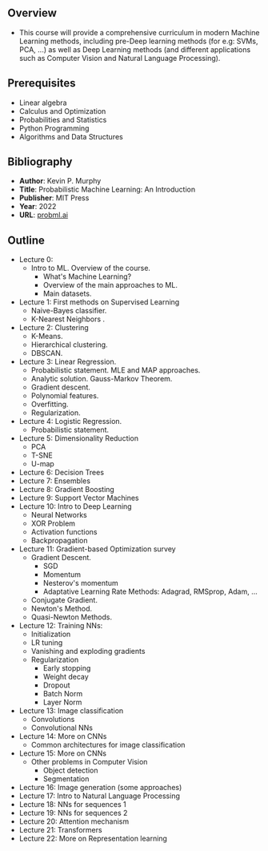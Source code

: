 ## Overview
- This course will provide a comprehensive curriculum in modern Machine Learning methods, including pre-Deep learning methods (for e.g: SVMs, PCA, ...) as well as Deep Learning methods (and different applications such as Computer Vision and Natural Language Processing).
## Prerequisites
- Linear algebra
- Calculus and Optimization
- Probabilities and Statistics
- Python Programming 
- Algorithms and Data Structures
## Bibliography

- **Author**: Kevin P. Murphy
- **Title**: Probabilistic Machine Learning: An Introduction
- **Publisher**: MIT Press
- **Year**: 2022
- **URL**: [probml.ai](http://probml.ai)

## Outline

- Lecture 0:
	- Intro to ML. Overview of the course.
		- What's Machine Learning?
		- Overview of the main approaches to ML.
		- Main datasets.
- Lecture 1: First methods on Supervised Learning
	- Naive-Bayes classifier.
	- K-Nearest Neighbors .
- Lecture 2: Clustering
	- K-Means.
	- Hierarchical clustering.
	- DBSCAN.
- Lecture 3: Linear Regression.
	- Probabilistic statement. MLE and MAP approaches.
	- Analytic solution. Gauss-Markov Theorem.
	- Gradient descent.
	- Polynomial features.
	- Overfitting.
	- Regularization.
- Lecture 4: Logistic Regression.
	- Probabilistic statement.
- Lecture 5: Dimensionality Reduction
	- PCA
	- T-SNE
	- U-map
- Lecture 6: Decision Trees
- Lecture 7: Ensembles
- Lecture 8: Gradient Boosting
- Lecture 9: Support Vector Machines
- Lecture 10: Intro to Deep Learning
	- Neural Networks
	- XOR Problem
	- Activation functions
	- Backpropagation
- Lecture 11: Gradient-based Optimization survey
	- Gradient Descent.
		- SGD
		- Momentum
		- Nesterov's momentum
		- Adaptative Learning Rate Methods: Adagrad, RMSprop, Adam, ...
	- Conjugate Gradient.
	- Newton's Method.
	- Quasi-Newton Methods.
- Lecture 12:  Training NNs:
	- Initialization
	- LR tuning
	- Vanishing and exploding gradients
	- Regularization
		- Early stopping
		- Weight decay
		- Dropout
		- Batch Norm 
		- Layer Norm 
- Lecture 13: Image classification
	- Convolutions
	- Convolutional NNs
- Lecture 14: More on CNNs
	- Common architectures for image classification
- Lecture 15: More on CNNs
	- Other problems in Computer Vision
		- Object detection
		- Segmentation
- Lecture 16: Image generation (some approaches)
- Lecture 17: Intro to Natural Language Processing
- Lecture 18: NNs for sequences 1
- Lecture 19: NNs for sequences 2
- Lecture 20: Attention mechanism
- Lecture 21: Transformers
- Lecture 22: More on Representation learning 